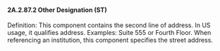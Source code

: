 #### 2A.2.87.2 Other Designation (ST)

Definition: This component contains the second line of address. In US usage, it qualifies address. Examples: Suite 555 or Fourth Floor. When referencing an institution, this component specifies the street address.

